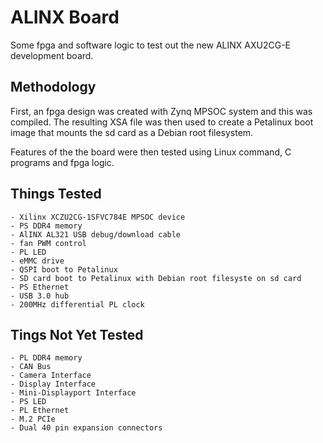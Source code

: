 # ALINX Board
Some fpga and software logic to test out the new ALINX AXU2CG-E development board.

## Methodology
First, an fpga design was created with Zynq MPSOC system and this was compiled.  The resulting XSA file was then used to 
create a Petalinux boot image that mounts the sd card as a Debian root filesystem.

Features of the the board were then tested using Linux command, C programs and fpga logic.

## Things Tested
    - Xilinx XCZU2CG-1SFVC784E MPSOC device
    - PS DDR4 memory
    - AlINX AL321 USB debug/download cable
    - fan PWM control
    - PL LED
    - eMMC drive
    - QSPI boot to Petalinux
    - SD card boot to Petalinux with Debian root filesyste on sd card
    - PS Ethernet
    - USB 3.0 hub
    - 200MHz differential PL clock

## Tings Not Yet Tested
    - PL DDR4 memory
    - CAN Bus
    - Camera Interface
    - Display Interface
    - Mini-Displayport Interface
    - PS LED
    - PL Ethernet
    - M.2 PCIe
    - Dual 40 pin expansion connectors



